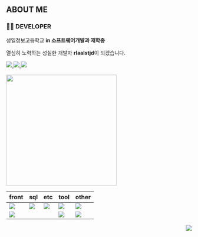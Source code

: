 ## ABOUT ME 

### 👨‍💻 DEVELOPER

 <p>성일정보고등학교 <strong> in 소프트웨어개발과 재학중</strong></p>
 <p>열심히 노력하는 성실한 개발자 <strong>rlaalstjd</strong>이 되겠습니다.</p>

<div>
<a href = "https://dlclfh.notion.site/DLCLFH-PROFILE-113ab60c1049448dbd99cccf4ff90d16?pvs=4"> <img src="https://img.shields.io/badge/나의 노션 -white.svg?style=flat&logo=notion&logoColor=000000"> 
</a> 
<a href = "https://velog.io/@dlclfh0404">
   <img src="https://img.shields.io/badge/나의 벨로그 -white.svg?style=flat&logo=velog&logoColor=#20C997">
</a>
<a href="mailto:dlclfh0404@naver.com">
  <img src="https://img.shields.io/badge/메일 -white.svg?style=flat&logo=naver&logoColor=#03C75A">
</a>
</div>
<br>

<img width="300" src="https://github-readme-stats.vercel.app/api/top-langs/?username=dlclfh0404&layout=donut" />


| front | sql | etc | tool | other |
 | :------- | :--------- | :-------- | :------| :------ |
 | <img src="https://img.shields.io/badge/CSS3-white.svg?style=flat-square&logo=CSS3&logoColor=1572B6"> | <img src="https://img.shields.io/badge/Oracle-white.svg?style=flat-square&logo=oracle&logoColor=F80000"> |  <img src="https://img.shields.io/badge/Notion-white.svg?style=flat-square&logo=notion&logoColor=000000"> | <img src="https://img.shields.io/badge/vscode-white.svg?style=flat-square&logo=visualstudiocode&logoColor=007ACC"> | <img src="https://img.shields.io/badge/Python-white.svg?style=flat-square&logo=python&logoColor=3776AB">
| <img src="https://img.shields.io/badge/html5-white.svg?style=flat-square&logo=html5&logoColor=E34F26"> | | | <img src="https://img.shields.io/badge/eclipse-white.svg?style=flat-square&logo=eclipseide&logoColor=2C2255"> | <img src="https://img.shields.io/badge/JS-white.svg?style=flat-square&logo=javascript&logoColor=F7DF1E">

<div align="right">
<a href="https://hits.seeyoufarm.com"><img src="https://hits.seeyoufarm.com/api/count/incr/badge.svg?url=https%3A%2F%2Fgithub.com%2Fdlclfh0404%2F&count_bg=%23D9E4E9&title_bg=%231B191D&icon=pixabay.svg&icon_color=%23D5DBCD&title=%EB%B0%A9+%EB%AC%B8+%EC%9E%90&edge_flat=false"/></a>
</div>
   





   
